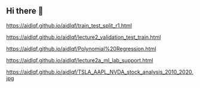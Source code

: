 ## Hi there 👋
https://aidlqf.github.io/aidlqf/train_test_split_r1.html 

https://aidlqf.github.io/aidlqf/lecture2_validation_test_train.html

https://aidlqf.github.io/aidlqf/Polynomial%20Regression.html 

https://aidlqf.github.io/aidlqf/lecture2a_ml_lab_support.html

https://aidlqf.github.io/aidlqf/TSLA_AAPL_NVDA_stock_analysis_2010_2020.jpg


<!--
**aidlqf/aidlqf** is a ✨ _special_ ✨ repository because its `README.md` (this file) appears on your GitHub profile.

Here are some ideas to get you started:

- 🔭 I’m currently working on ...
- 🌱 I’m currently learning ...
- 👯 I’m looking to collaborate on ...
- 🤔 I’m looking for help with ...
- 💬 Ask me about ...
- 📫 How to reach me: ...
- 😄 Pronouns: ...
- ⚡ Fun fact: ...
-->
